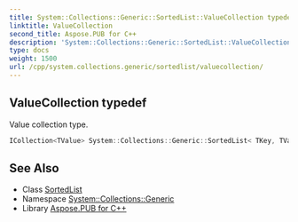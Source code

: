 ```yaml
---
title: System::Collections::Generic::SortedList::ValueCollection typedef
linktitle: ValueCollection
second_title: Aspose.PUB for C++
description: 'System::Collections::Generic::SortedList::ValueCollection typedef. Value collection type in C++.'
type: docs
weight: 1500
url: /cpp/system.collections.generic/sortedlist/valuecollection/
---
```

## ValueCollection typedef


Value collection type.

```cpp
ICollection<TValue> System::Collections::Generic::SortedList< TKey, TValue >::ValueCollection
```

## See Also

* Class [SortedList](../)
* Namespace [System::Collections::Generic](../../)
* Library [Aspose.PUB for C++](../../../)
